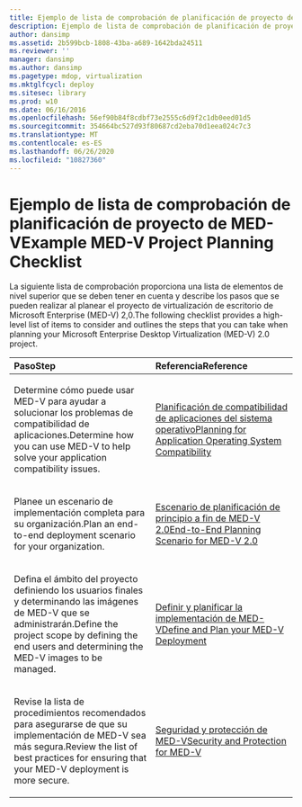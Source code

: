 ```yaml
---
title: Ejemplo de lista de comprobación de planificación de proyecto de MED-V
description: Ejemplo de lista de comprobación de planificación de proyecto de MED-V
author: dansimp
ms.assetid: 2b599bcb-1808-43ba-a689-1642bda24511
ms.reviewer: ''
manager: dansimp
ms.author: dansimp
ms.pagetype: mdop, virtualization
ms.mktglfcycl: deploy
ms.sitesec: library
ms.prod: w10
ms.date: 06/16/2016
ms.openlocfilehash: 56ef90b84f8cdbf73e2555c6d9f2c1db0eed01d5
ms.sourcegitcommit: 354664bc527d93f80687cd2eba70d1eea024c7c3
ms.translationtype: MT
ms.contentlocale: es-ES
ms.lasthandoff: 06/26/2020
ms.locfileid: "10827360"
---
```

# <span data-ttu-id="c5546-103">Ejemplo de lista de comprobación de planificación de proyecto de MED-V</span><span class="sxs-lookup"><span data-stu-id="c5546-103">Example MED-V Project Planning Checklist</span></span>


<span data-ttu-id="c5546-104">La siguiente lista de comprobación proporciona una lista de elementos de nivel superior que se deben tener en cuenta y describe los pasos que se pueden realizar al planear el proyecto de virtualización de escritorio de Microsoft Enterprise (MED-V) 2,0.</span><span class="sxs-lookup"><span data-stu-id="c5546-104">The following checklist provides a high-level list of items to consider and outlines the steps that you can take when planning your Microsoft Enterprise Desktop Virtualization (MED-V) 2.0 project.</span></span>

<table>
<colgroup>
<col width="50%" />
<col width="50%" />
</colgroup>
<thead>
<tr class="header">
<th align="left"><span data-ttu-id="c5546-105">Paso</span><span class="sxs-lookup"><span data-stu-id="c5546-105">Step</span></span></th>
<th align="left"><span data-ttu-id="c5546-106">Referencia</span><span class="sxs-lookup"><span data-stu-id="c5546-106">Reference</span></span></th>
</tr>
</thead>
<tbody>
<tr class="odd">
<td align="left"><p><span data-ttu-id="c5546-107">Determine cómo puede usar MED-V para ayudar a solucionar los problemas de compatibilidad de aplicaciones.</span><span class="sxs-lookup"><span data-stu-id="c5546-107">Determine how you can use MED-V to help solve your application compatibility issues.</span></span></p></td>
<td align="left"><p><a href="planning-for-application-operating-system-compatibility.md" data-raw-source="[Planning for Application Operating System Compatibility](planning-for-application-operating-system-compatibility.md)"><span data-ttu-id="c5546-108">Planificación de compatibilidad de aplicaciones del sistema operativo</span><span class="sxs-lookup"><span data-stu-id="c5546-108">Planning for Application Operating System Compatibility</span></span></a></p></td>
</tr>
<tr class="even">
<td align="left"><p><span data-ttu-id="c5546-109">Planee un escenario de implementación completa para su organización.</span><span class="sxs-lookup"><span data-stu-id="c5546-109">Plan an end-to-end deployment scenario for your organization.</span></span></p></td>
<td align="left"><p><a href="end-to-end-planning-scenario-for-med-v-20.md" data-raw-source="[End-to-End Planning Scenario for MED-V 2.0](end-to-end-planning-scenario-for-med-v-20.md)"><span data-ttu-id="c5546-110">Escenario de planificación de principio a fin de MED-V 2.0</span><span class="sxs-lookup"><span data-stu-id="c5546-110">End-to-End Planning Scenario for MED-V 2.0</span></span></a></p></td>
</tr>
<tr class="odd">
<td align="left"><p><span data-ttu-id="c5546-111">Defina el ámbito del proyecto definiendo los usuarios finales y determinando las imágenes de MED-V que se administrarán.</span><span class="sxs-lookup"><span data-stu-id="c5546-111">Define the project scope by defining the end users and determining the MED-V images to be managed.</span></span></p></td>
<td align="left"><p><a href="define-and-plan-your-med-v-deployment.md" data-raw-source="[Define and Plan your MED-V Deployment](define-and-plan-your-med-v-deployment.md)"><span data-ttu-id="c5546-112">Definir y planificar la implementación de MED-V</span><span class="sxs-lookup"><span data-stu-id="c5546-112">Define and Plan your MED-V Deployment</span></span></a></p></td>
</tr>
<tr class="even">
<td align="left"><p><span data-ttu-id="c5546-113">Revise la lista de procedimientos recomendados para asegurarse de que su implementación de MED-V sea más segura.</span><span class="sxs-lookup"><span data-stu-id="c5546-113">Review the list of best practices for ensuring that your MED-V deployment is more secure.</span></span></p></td>
<td align="left"><p><a href="security-and-protection-for-med-v.md" data-raw-source="[Security and Protection for MED-V](security-and-protection-for-med-v.md)"><span data-ttu-id="c5546-114">Seguridad y protección de MED-V</span><span class="sxs-lookup"><span data-stu-id="c5546-114">Security and Protection for MED-V</span></span></a></p></td>
</tr>
</tbody>
</table>

 

 

 





